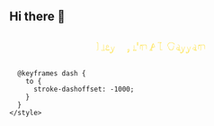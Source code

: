 ## Hi there 👋

<p align="center">
  <svg width="100%" height="100" viewBox="0 0 1000 100">
    <text x="50%" y="50%" dominant-baseline="middle" text-anchor="middle"
          font-size="40" font-family="Verdana" fill="none" stroke="gold" stroke-width="1"
          stroke-dasharray="5% 10%" stroke-linecap="round">
      Hey 👋, I'm AL Qayyam
    </text>
    <style>
      text {
        animation: dash 4s linear infinite;
      }

      @keyframes dash {
        to {
          stroke-dashoffset: -1000;
        }
      }
    </style>
  </svg>
</p>


<!--
**alqayyamch/alqayyamch** is a ✨ _special_ ✨ repository because its `README.md` (this file) appears on your GitHub profile.

Here are some ideas to get you started:

- 🔭 I’m currently working on ...
- 🌱 I’m currently learning ...
- 👯 I’m looking to collaborate on ...
- 🤔 I’m looking for help with ...
- 💬 Ask me about ...
- 📫 How to reach me: ...
- 😄 Pronouns: ...
- ⚡ Fun fact: ...
-->
